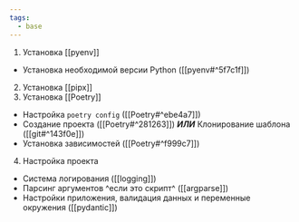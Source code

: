```yaml
---
tags:
  - base
---
```

1. Установка [[pyenv]]
- Установка необходимой версии Python ([[pyenv#^5f7c1f]])
2. Установка [[pipx]]
3. Установка [[Poetry]]
- Настройка `poetry config` ([[Poetry#^ebe4a7]])
- Создание проекта ([[Poetry#^281263]]) **_ИЛИ_** Клонирование шаблона ([[git#^143f0e]])
- Установка зависимостей ([[Poetry#^f999c7]])
4. Настройка проекта
- Система логирования ([[logging]])
- Парсинг аргументов ^если это скрипт^ ([[argparse]])
- Настройки приложения, валидация данных и переменные окружения ([[pydantic]])